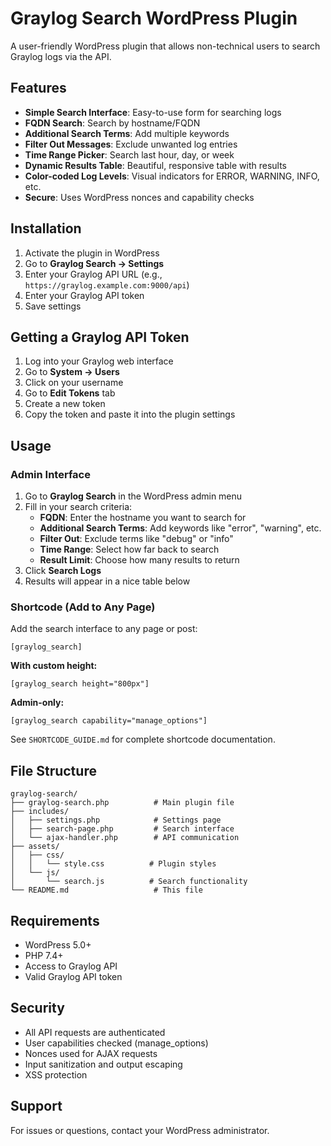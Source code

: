 # Graylog Search WordPress Plugin

A user-friendly WordPress plugin that allows non-technical users to search Graylog logs via the API.

## Features

- **Simple Search Interface**: Easy-to-use form for searching logs
- **FQDN Search**: Search by hostname/FQDN
- **Additional Search Terms**: Add multiple keywords
- **Filter Out Messages**: Exclude unwanted log entries
- **Time Range Picker**: Search last hour, day, or week
- **Dynamic Results Table**: Beautiful, responsive table with results
- **Color-coded Log Levels**: Visual indicators for ERROR, WARNING, INFO, etc.
- **Secure**: Uses WordPress nonces and capability checks

## Installation

1. Activate the plugin in WordPress
2. Go to **Graylog Search → Settings**
3. Enter your Graylog API URL (e.g., `https://graylog.example.com:9000/api`)
4. Enter your Graylog API token
5. Save settings

## Getting a Graylog API Token

1. Log into your Graylog web interface
2. Go to **System → Users**
3. Click on your username
4. Go to **Edit Tokens** tab
5. Create a new token
6. Copy the token and paste it into the plugin settings

## Usage

### Admin Interface

1. Go to **Graylog Search** in the WordPress admin menu
2. Fill in your search criteria:
   - **FQDN**: Enter the hostname you want to search for
   - **Additional Search Terms**: Add keywords like "error", "warning", etc.
   - **Filter Out**: Exclude terms like "debug" or "info"
   - **Time Range**: Select how far back to search
   - **Result Limit**: Choose how many results to return
3. Click **Search Logs**
4. Results will appear in a nice table below

### Shortcode (Add to Any Page)

Add the search interface to any page or post:

```
[graylog_search]
```

**With custom height:**
```
[graylog_search height="800px"]
```

**Admin-only:**
```
[graylog_search capability="manage_options"]
```

See `SHORTCODE_GUIDE.md` for complete shortcode documentation.

## File Structure

```
graylog-search/
├── graylog-search.php          # Main plugin file
├── includes/
│   ├── settings.php            # Settings page
│   ├── search-page.php         # Search interface
│   └── ajax-handler.php        # API communication
├── assets/
│   ├── css/
│   │   └── style.css          # Plugin styles
│   └── js/
│       └── search.js          # Search functionality
└── README.md                   # This file
```

## Requirements

- WordPress 5.0+
- PHP 7.4+
- Access to Graylog API
- Valid Graylog API token

## Security

- All API requests are authenticated
- User capabilities checked (manage_options)
- Nonces used for AJAX requests
- Input sanitization and output escaping
- XSS protection

## Support

For issues or questions, contact your WordPress administrator.


